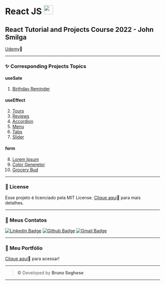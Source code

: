 <base target="_blank">

# React JS <img src="https://cdn.jsdelivr.net/gh/devicons/devicon/icons/react/react-original.svg" width="30px"/>

## React Tutorial and Projects Course 2022 - John Smilga

[Udemy](https://www.udemy.com/course/react-tutorial-and-projects-course/?referralCode=FEE6A921AF07E2563CEF)🔗

---

### ✨ Corresponding Projects Topics

#### **useSate**

1. [Birthday Reminder](https://sm-birthday-reminder.netlify.app/)

#### **useEffect**

2. [Tours](https://sm-tours.netlify.app/)
3. [Reviews](https://sm-reviews.netlify.app/)
4. [Accordion](https://sm-accordion.netlify.app/)
5. [Menu](https://sm-menu.netlify.app/)
6. [Tabs](https://sm-tabs.netlify.app/)
7. [Slider](https://sm-sliders.netlify.app/)

#### **form**

8. [Lorem Ipsum](https://sm-lorem-ipsum.netlify.app/)
9. [Color Generetor](https://sm-color-generator.netlify.app/)
10. [Grocery Bud](https://sm-grocery-bud.netlify.app/)

---

### 📝 License

Esse projeto é licenciado pela MIT License. [Clique aqui](https://pt.wikipedia.org/wiki/Licen%C3%A7a_MIT)🔗 para mais detalhes.

---

### 💬 Meus Contatos

[![Linkedin Badge](https://img.shields.io/badge/LinkedIn-0077B5?style=for-the-badge&logo=linkedin&logoColor=white)](https://www.linkedin.com/in/brunoseghese/) [![Github Badge](https://img.shields.io/badge/GitHub-100000?style=for-the-badge&logo=github&logoColor=white)](https://github.com/brseghese) [![Gmail Badge](https://img.shields.io/badge/Gmail-D14836?style=for-the-badge&logo=gmail&logoColor=white)](mailto:brseghese@gmail.com)

---

### 💼 Meu Portfólio

[Clique aqui](https://brseghese.github.io)🔗 para acessar!

---

> © Developed by **Bruno Seghese**

---
